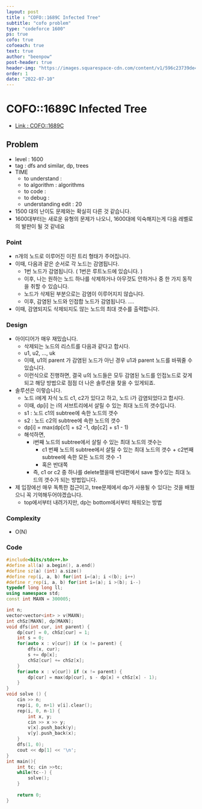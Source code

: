 ```yaml
---
layout: post
title : "COFO::1689C Infected Tree"
subtitle: "cofo problem"
type: "codeforce 1600"
ps: true
cofo: true
cofoeach: true
text: true
author: "beenpow"
post-header: true
header-img: "https://images.squarespace-cdn.com/content/v1/596c23739de4bbe3d7e6fdcd/1515307670002-ILWENEXH1640OJD70XO8/Level+Up.jpg?format=1000w"
order: 1
date: "2022-07-10"
---
```

# COFO::1689C Infected Tree
- [Link : COFO::1689C](https://codeforces.com/problemset/problem/1689/C)


## Problem 

- level : 1600
- tag : dfs and similar, dp, trees
- TIME
  - to understand    : 
  - to algorithm     : algorithms
  - to code          : 
  - to debug         : 
  - understanding edit :  20
- 1500 대의 난이도 문제와는 확실히 다른 것 같습니다.
- 1600대부터는 새로운 유형의 문제가 나오니, 1600대에 익숙해지는게 다음 레벨로의 발판이 될 것 같네요

### Point
- n개의 노드로 이루어진 이진 트리 형태가 주어집니다.
- 이때, 다음과 같은 순서로 각 노드는 감염됩니다.
  - 1번 노드가 감염됩니다. ( 1번은 루트노드에 있습니다. )
  - 이후, 나는 원하는 노드 하나를 삭제하거나 아무것도 안하거나 중 한 가지 동작을 취할 수 있습니다.
  - 노드가 삭제된 부분으로는 감염이 이루어지지 않습니다.
  - 이후, 감염된 노드와 인접합 노드가 감염됩니다. ....
- 이때, 감염되지도 삭제되지도 않는 노드의 최대 갯수를 출력합니다.

### Design
- 아이디어가 매우 재밌습니다.
  - 삭제되는 노드의 리스트를 다음과 같다고 합시다.
  - u1, u2, ..., uk
  - 이때, u1의 parent 가 감염된 노드가 아닌 경우 u1과 parent 노드를 바꿔줄 수 있습니다.
  - 이런식으로 진행하면, 결국 u의 노드들은 모두 감염된 노드를 인접노드로 갖게되고 해당 방법으로 점점 더 나은 솔루션을 찾을 수 있게되죠.
- 솔루션은 이렇습니다.
  - 노드 i에게 자식 노드 c1, c2가 있다고 하고, 노드 i가 감염되었다고 합시다.
  - 이때, dp[i] 는 i의 서브트리에서 살릴 수 있는 최대 노드의 갯수입니다.
  - s1 : 노드 c1의 subtree에 속한 노드의 갯수
  - s2 : 노드 c2의 subtree에 속한 노드의 갯수
  - dp[i] = max(dp[c1] + s2 -1, dp[c2] + s1 - 1)
  - 해석하면, 
    - i번째 노드의 subtree에서 살릴 수 있는 최대 노드의 갯수는 
      - c1 번째 노드의 subtree에서 살릴 수 있는 최대 노드의 갯수 + c2번째 subtree에 속한 모든 노드의 갯수 -1 
      - 혹은 반대쪽
    - 즉, c1 or c2 중 하나를 delete했을때 반대편에서 save 할수있는 최대 노드의 갯수가 되는 방법입니다.
- 제 입장에선 매우 독특한 접근이고, tree문제에서 dp가 사용될 수 있다는 것을 배웠으니 꼭 기억해두어야겠습니다.
  - top에서부터 내려가지만, dp는 bottom에서부터 채워오는 방법

### Complexity
- O(N)

### Code

```cpp
#include<bits/stdc++.h>
#define all(a) a.begin(), a.end()
#define sz(a) (int) a.size()
#define rep(i, a, b) for(int i=(a); i <(b); i++)
#define r_rep(i, a, b) for(int i=(a); i >(b); i--)
typedef long long ll;
using namespace std;
const int MAXN = 300005;

int n;
vector<vector<int> > v(MAXN);
int chSz[MAXN], dp[MAXN];
void dfs(int cur, int parent) {
    dp[cur] = 0, chSz[cur] = 1;
    int s = 0;
    for(auto x : v[cur]) if (x != parent) {
        dfs(x, cur);
        s += dp[x];
        chSz[cur] += chSz[x];
    }
    for(auto x : v[cur]) if (x != parent) {
        dp[cur] = max(dp[cur], s - dp[x] + chSz[x] - 1);
    }
}
void solve () {
    cin >> n;
    rep(i, 0, n+1) v[i].clear();
    rep(i, 0, n-1) {
        int x, y;
        cin >> x >> y;
        v[x].push_back(y);
        v[y].push_back(x);
    }
    dfs(1, 0);
    cout << dp[1] << '\n';
}
int main(){
    int tc; cin >>tc;
    while(tc--) {
        solve();
    }
        
    return 0;
}
```
